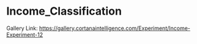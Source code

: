 # Income_Classification
Gallery Link: https://gallery.cortanaintelligence.com/Experiment/Income-Experiment-12
